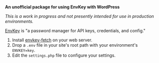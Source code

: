 **An unofficial package for using EnvKey with WordPress**

*This is a work in progress and not presently intended for use in production environments.*

[EnvKey](https://envkey.com) is "a password manager for API keys, credentials, and config."

1.  Install [envkey-fetch](https://github.com/envkey/envkey-fetch) on your web server.
2.  Drop a `.env` file in your site's root path with your environment's `ENVKEY=key`.
3.  Edit the `settings.php` file to configure your settings.
